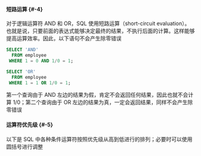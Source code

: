 #### 短路运算 {#-4}

对于逻辑运算符 AND 和 OR，SQL 使用短路运算（short-circuit evaluation）。也就是说，只要前面的表达式能够决定最终的结果，不执行后面的计算。这样能够提高运算效率。因此，以下语句不会产生除零错误

```sql
SELECT 'AND'
  FROM employee
 WHERE 1 = 0 AND 1/0 = 1;

SELECT 'OR'
  FROM employee
 WHERE 1 = 1 OR 1/0 = 1;
```

第一个查询由于 AND 左边的结果为假，肯定不会返回任何结果，因此也就不会计算 1/0；第二个查询由于 OR 左边的结果为真，一定会返回结果，同样不会产生除零错误

#### 运算符优先级 {#-5}

以下是 SQL 中各种条件运算符按照优先级从高到低进行的排列；必要时可以使用圆括号进行调整

